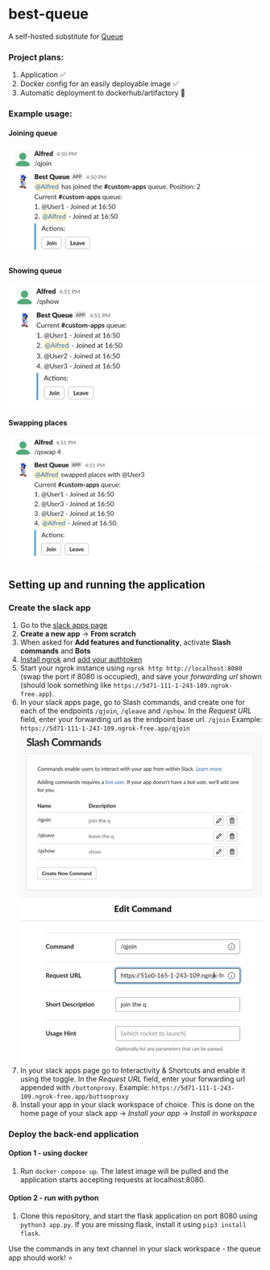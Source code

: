 # best-queue
A self-hosted substitute for [Queue](https://ubots.co/queue/)

### Project plans:

1. Application ✅
2. Docker config for an easily deployable image ✅
3. Automatic deployment to dockerhub/artifactory 🔁

### Example usage:
#### Joining queue
<img src="assets/qjoin_example.png" width="600" />

#### Showing queue
<img src="assets/qshow_example.png" width="600" />

#### Swapping places
<img src="assets/qswap_example.png" width="600" />

## Setting up and running the application
### Create the slack app

1. Go to the [slack apps page](https://api.slack.com/apps)
2. **Create a new app** -> **From scratch**
3. When asked for **Add features and functionality**, activate **Slash commands** and **Bots**
4. [Install ngrok](https://ngrok.com/download) and [add your authtoken](https://ngrok.com/docs/guides/getting-started/#step-3-connect-your-agent-to-your-ngrok-account)
5. Start your ngrok instance using `ngrok http http://localhost:8080` (swap the port if 8080 is occupied), and save your *forwarding url* shown (should look something like `https://5d71-111-1-243-109.ngrok-free.app`). 
6. In your slack apps page, go to Slash commands, and create one for each of the endpoints `/qjoin`, `/qleave` and `/qshow`. In the *Request URL* field, enter your forwarding url as the endpoint base url. `/qjoin` Example: `https://5d71-111-1-243-109.ngrok-free.app/qjoin`
![slash commands](assets/slash-commands.png)
![edit command](assets/edit-command.png)
7. In your slack apps page go to Interactivity & Shortcuts and enable it using the toggle. In the *Request URL* field, enter your forwarding url appended with `/buttonproxy`. Example: `https://5d71-111-1-243-109.ngrok-free.app/buttonproxy`
8. Install your app in your slack workspace of choice. This is done on the home page of your slack app -> *Install your app* -> *Install in workspace*

### Deploy the back-end application
#### Option 1 - using docker
1. Run `docker-compose up`. The latest image will be pulled and the application starts accepting requests at localhost:8080.

#### Option 2 - run with python
1. Clone this repository, and start the flask application on port 8080 using `python3 app.py`. If you are missing flask, install it using `pip3 install flask`.

Use the commands in any text channel in your slack workspace - the queue app should work! ⭐
